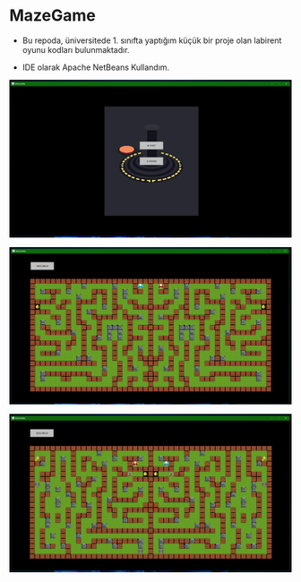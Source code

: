 # MazeGame

* Bu repoda, üniversitede 1. sınıfta yaptığım küçük bir proje olan labirent oyunu kodları bulunmaktadır.

* IDE olarak Apache NetBeans Kullandım.


![img](https://github.com/emirkvrak/MazeGame/blob/main/GitReadmeResim/GitMazeGameResim1.png)


![img](https://github.com/emirkvrak/MazeGame/blob/main/GitReadmeResim/GitMazeGameResim2.png)


![img](https://github.com/emirkvrak/MazeGame/blob/main/GitReadmeResim/GitMazeGameResim3.png)